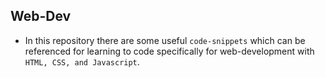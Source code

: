 ## Web-Dev
* In this repository there are some useful `code-snippets` which can be referenced for learning to code specifically for web-development with `HTML, CSS, and Javascript`.
